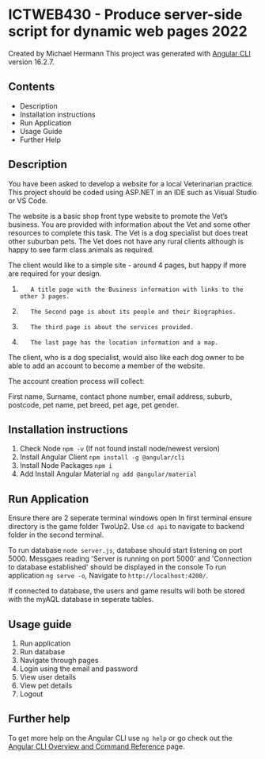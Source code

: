 # ICTWEB430 - Produce server-side script for dynamic web pages 2022

Created by Michael Hermann
This project was generated with [Angular CLI](https://github.com/angular/angular-cli) version 16.2.7.

## Contents

- Description
- Installation instructions
- Run Application
- Usage Guide
- Further Help

## Description

You have been asked to develop a website for a local Veterinarian practice. This project should be coded using ASP.NET in an IDE such as Visual Studio or VS Code.

The website is a basic shop front type website to promote the Vet’s business. You are provided with information about the Vet and some other resources to complete this task. The Vet is a dog specialist but does treat other suburban pets. The Vet does not have any rural clients although is happy to see farm class animals as required.

The client would like to a simple site - around 4 pages, but happy if more are required for your design.

1.        A title page with the Business information with links to the other 3 pages.

2.        The Second page is about its people and their Biographies.

3.        The third page is about the services provided.

4.        The last page has the location information and a map.

The client, who is a dog specialist, would also like each dog owner to be able to add an account to become a member of the website.

The account creation process will collect:

First name, Surname, contact phone number, email address, suburb, postcode, pet name, pet breed, pet age, pet gender.

## Installation instructions

1. Check Node `npm -v` (If not found install node/newest version)
2. Install Angular Client `npm install -g @angular/cli`
3. Install Node Packages `npm i`
4. Add Install Angular Material `ng add @angular/material`

## Run Application

Ensure there are 2 seperate terminal windows open
In first terminal ensure directory is the game folder TwoUp2.
Use `cd api` to navigate to backend folder in the second terminal.

To run database `node server.js`, database should start listening on port 5000. Messgaes reading 'Server is running on port 5000' and 'Connection to database established' should be displayed in the console
To run application `ng serve -o`, Navigate to `http://localhost:4200/`.

If connected to database, the users and game results will both be stored with the myAQL database in seperate tables.

## Usage guide

1. Run application
2. Run database
3. Navigate through pages
4. Login using the email and password
5. View user details
6. View pet details
7. Logout

## Further help

To get more help on the Angular CLI use `ng help` or go check out the [Angular CLI Overview and Command Reference](https://angular.io/cli) page.
